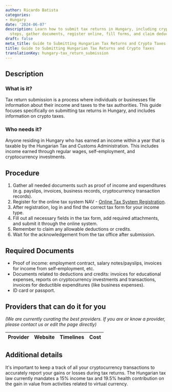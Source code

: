 ```yaml
---
author: Ricardo Batista
categories:
- Hungary
date: '2024-06-07'
description: Learn how to submit tax returns in Hungary, including crypto taxes. Follow
  steps, gather documents, register online, fill forms, and claim deductions.
draft: false
meta_title: Guide to Submitting Hungarian Tax Returns and Crypto Taxes
title: Guide to Submitting Hungarian Tax Returns and Crypto Taxes
translationKey: hungary-tax_return_submission
---
```


## Description
### What is it?
Tax return submission is a process where individuals or businesses file information about their income and taxes to the tax authorities. This guide focuses specifically on submitting tax returns in Hungary, and includes information on crypto taxes.

### Who needs it?
Anyone residing in Hungary who has earned an income within a year that is taxable by the Hungarian Tax and Customs Administration. This includes income earned through regular wages, self-employment, and cryptocurrency investments.

## Procedure
1. Gather all needed documents such as proof of income and expenditures (e.g. payslips, invoices, business records, cryptocurrency transaction records).
2. Register for the online tax system NAV - [Online Tax System Registration](https://nav.gov.hu/nav/ugyfelszolgalatok/elektronikus_e_adozas).
3. After registration, log in and find the correct tax form for your income type.
4. Fill out all necessary fields in the tax form, add required attachments, and submit it through the online system.
5. Remember to claim any allowable deductions or credits.
6. Wait for the acknowledgement from the tax office after submission.

## Required Documents
- Proof of income: employment contract, salary notes/payslips, invoices for income from self-employment, etc.
- Documents related to deductions and credits: invoices for educational expenses, reports on cryptocurrency investments and transactions, invoices for deductible expenditures (like business expenses).
- ID card or passport.

## Providers that can do it for you

_(We are currently curating the best providers. If you are or know a provider, please contact us or edit the page directly)_

| Provider        |     Website     |     Timelines    |       Cost      |
| --------------- | --------------- |  :-------------: | :-------------: |

## Additional details
It's important to keep a track of all your cryptocurrency transactions to accurately report your gains or losses during tax returns. The Hungarian tax law currently mandates a 15% income tax and 19.5% health contribution on the gain in value from activities related to virtual currency.